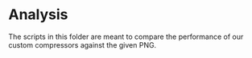 # Analysis

The scripts in this folder are meant to compare the performance of our custom
compressors against the given PNG.

